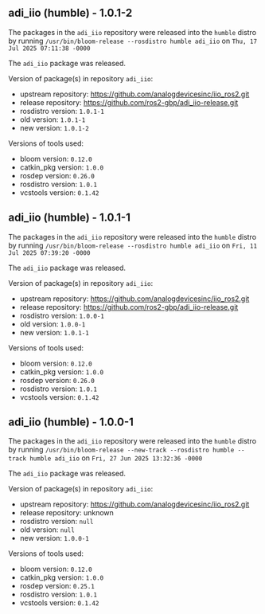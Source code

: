 ## adi_iio (humble) - 1.0.1-2

The packages in the `adi_iio` repository were released into the `humble` distro by running `/usr/bin/bloom-release --rosdistro humble adi_iio` on `Thu, 17 Jul 2025 07:11:38 -0000`

The `adi_iio` package was released.

Version of package(s) in repository `adi_iio`:

- upstream repository: https://github.com/analogdevicesinc/iio_ros2.git
- release repository: https://github.com/ros2-gbp/adi_iio-release.git
- rosdistro version: `1.0.1-1`
- old version: `1.0.1-1`
- new version: `1.0.1-2`

Versions of tools used:

- bloom version: `0.12.0`
- catkin_pkg version: `1.0.0`
- rosdep version: `0.26.0`
- rosdistro version: `1.0.1`
- vcstools version: `0.1.42`


## adi_iio (humble) - 1.0.1-1

The packages in the `adi_iio` repository were released into the `humble` distro by running `/usr/bin/bloom-release --rosdistro humble adi_iio` on `Fri, 11 Jul 2025 07:39:20 -0000`

The `adi_iio` package was released.

Version of package(s) in repository `adi_iio`:

- upstream repository: https://github.com/analogdevicesinc/iio_ros2.git
- release repository: https://github.com/ros2-gbp/adi_iio-release.git
- rosdistro version: `1.0.0-1`
- old version: `1.0.0-1`
- new version: `1.0.1-1`

Versions of tools used:

- bloom version: `0.12.0`
- catkin_pkg version: `1.0.0`
- rosdep version: `0.26.0`
- rosdistro version: `1.0.1`
- vcstools version: `0.1.42`


## adi_iio (humble) - 1.0.0-1

The packages in the `adi_iio` repository were released into the `humble` distro by running `/usr/bin/bloom-release --new-track --rosdistro humble --track humble adi_iio` on `Fri, 27 Jun 2025 13:32:36 -0000`

The `adi_iio` package was released.

Version of package(s) in repository `adi_iio`:

- upstream repository: https://github.com/analogdevicesinc/iio_ros2.git
- release repository: unknown
- rosdistro version: `null`
- old version: `null`
- new version: `1.0.0-1`

Versions of tools used:

- bloom version: `0.12.0`
- catkin_pkg version: `1.0.0`
- rosdep version: `0.25.1`
- rosdistro version: `1.0.1`
- vcstools version: `0.1.42`


